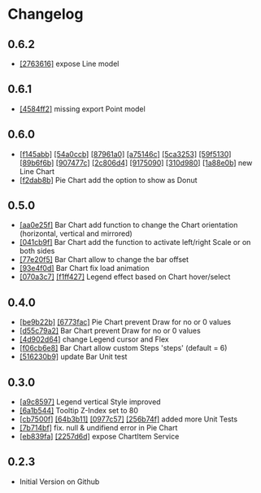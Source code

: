 # Changelog

## 0.6.2

- [[2763616]](https://github.com/Chtau/dlChart/commit/2763616473fbbc05dd38daf30c6c461f8f7eb265) expose Line model

## 0.6.1

- [[4584ff2]](https://github.com/Chtau/dlChart/commit/4584ff274ce2ba5200290d8b6447ad79628b3700) missing export Point model

## 0.6.0

- [[f145abb]](https://github.com/Chtau/dlChart/commit/f145abbc8427ee52deb3bc03f1877a439e9b16e7) [[54a0ccb]](https://github.com/Chtau/dlChart/commit/54a0ccb30abc111182bf46c3b9c72f1aaa39ce02) [[87961a0]](https://github.com/Chtau/dlChart/commit/87961a04ccced11d6ff67909b0962d2fd183dc53) [[a75146c]](https://github.com/Chtau/dlChart/commit/a75146cfe3fa0c9bd78755f0a17fc2fc640adf2d) [[5ca3253]](https://github.com/Chtau/dlChart/commit/5ca32532efc3bf777307ad2da689fcb65233f3eb) [[59f5130]](https://github.com/Chtau/dlChart/commit/59f5130fcd3617da96304c58601bce43c3f464de) [[89b6f6b]](https://github.com/Chtau/dlChart/commit/89b6f6b23db8e5dca3f2b08ef79d9e430a5620bb) [[907477c]](https://github.com/Chtau/dlChart/commit/907477c81d68d269234ca55661201adeeaee78f3) [[2c806d4]](https://github.com/Chtau/dlChart/commit/2c806d43f92a741166740e506cf6812ff5bd0400) [[9175090]](https://github.com/Chtau/dlChart/commit/91750900f97a80b035fb05318107ffe0e00384c5) [[310d980]](https://github.com/Chtau/dlChart/commit/310d98006fc8dc21ec649f4c75044aae6f1e1960) [[1a88e0b]](https://github.com/Chtau/dlChart/commit/1a88e0b755355eb146acc2408aa1f2299c93575b) new Line Chart
- [[f2dab8b]](https://github.com/Chtau/dlChart/commit/f2dab8bfe78ebf4a852cfe74cc7f4295958b2fb9) Pie Chart add the option to show as Donut


## 0.5.0

- [[aa0e25f]](https://github.com/Chtau/dlChart/commit/aa0e25f3c81d172856ede7c4e0d5594146a4b0b5) Bar Chart add function to change the Chart orientation (horizontal, vertical and mirrored)
- [[041cb9f]](https://github.com/Chtau/dlChart/commit/041cb9fe865655620835c83ba302ff77332956c4) Bar Chart add the function to activate left/right Scale or on both sides
- [[77e20f5]](https://github.com/Chtau/dlChart/commit/77e20f5cced8ae040b1f2bbbfcc0e7d3e158b27e) Bar Chart allow to change the bar offset
- [[93e4f0d]](https://github.com/Chtau/dlChart/commit/93e4f0de72d574bd559b7b3a4d9f5fc59763de1c) Bar Chart fix load animation
- [[070a3c7]](https://github.com/Chtau/dlChart/commit/070a3c79743ae328e61063b18d2bf89badb15af9) [[f1ff427]](https://github.com/Chtau/dlChart/commit/f1ff4271adc1d62fcc8e9041308ac0697e8b5efe) Legend effect based on Chart hover/select


## 0.4.0

- [[be9b22b]](https://github.com/Chtau/dlChart/commit/be9b22b9b5deb64cc79c1e544a3453b677bd1c69) [[6773fac]](https://github.com/Chtau/dlChart/commit/6773faca2b958de87ffe12a1c5d233d0f0395386) Pie Chart prevent Draw for no or 0 values
- [[d55c79a2]](https://github.com/Chtau/dlChart/commit/d55c79a53b2f29fc1ceca3840e160343e7c6a5e2) Bar Chart prevent Draw for no or 0 values
- [[4d902d64]](https://github.com/Chtau/dlChart/commit/4d902d6454f468c2bd8db5b8c0c8ff02396d298d) change Legend cursor and Flex
- [[f06cb6e8]](https://github.com/Chtau/dlChart/commit/f06cb6e81c790632bea9136bfdec3124062632b3) Bar Chart allow custom Steps 'steps' (default = 6)
- [[516230b9]](https://github.com/Chtau/dlChart/commit/516230b98d038e93ac9fb52101aa9cc06e775330) update Bar Unit test


## 0.3.0

- [[a9c8597]](https://github.com/Chtau/dlChart/commit/a9c8597705ee0513cd7397c1997be0999ce3f339) Legend vertical Style improved
- [[6a1b544]](https://github.com/Chtau/dlChart/commit/6a1b544f758d92bdea778fc6ed29d558ba579bb8) Tooltip Z-Index set to 80
- [[cb7500f]](https://github.com/Chtau/dlChart/commit/cb7500fa21e1604a25ba1d4d1efe7145c7c04fbe) [[64b3b11]](https://github.com/Chtau/dlChart/commit/64b3b1171c95939590844102221e9810dd889893) [[0977c57]](https://github.com/Chtau/dlChart/commit/0977c57853379dab753edd16bcc83fc8c9c9b6d4) [[256b74f]](https://github.com/Chtau/dlChart/commit/256b74f5e8472eceec3d81a8382fac4079a4eb5c) added more Unit Tests
- [[7b714bf]](https://github.com/Chtau/dlChart/commit/7b714bfadee434c7490acf186f9f6392e26fb54c) fix. null & undifiend error in Pie Chart
- [[eb839fa]](https://github.com/Chtau/dlChart/commit/eb839fae0fe046c10fa0d19cea2fcaf9bc5bbd82) [[2257d6d]](https://github.com/Chtau/dlChart/commit/2257d6da95c5435177483de036a4c32c5164b0b0) expose ChartItem Service


## 0.2.3

- Initial Version on Github
